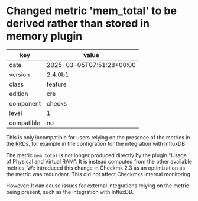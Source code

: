 [//]: # (werk v2)
# Changed metric 'mem_total' to be derived rather than stored in memory plugin

key        | value
---------- | ---
date       | 2025-03-05T07:51:28+00:00
version    | 2.4.0b1
class      | feature
edition    | cre
component  | checks
level      | 1
compatible | no

This is only incompatible for users relying on the presence of the metrics in the RRDs, for example in the configration for the integration with InfluxDB.

The metric `mem_total` is not longer produced directly by the plugin "Usage of Physical and Virtual RAM".
It is instead computed from the other available metrics.
We introduced this change in Checkmk 2.3 as an optimization as the metric was redundant.
This did not affect Checkmks internal monitoring.

However:
It can cause issues for external integrations relying on the metric being present, such as the integration with InfluxDB.

